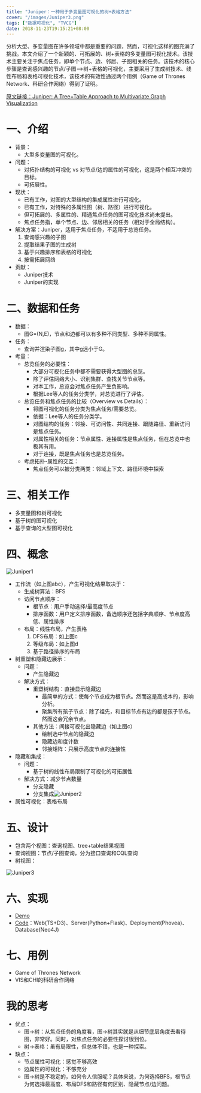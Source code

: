 ```yaml
---
title: "Juniper：一种用于多变量图可视化的树+表格方法"
cover: "/images/Juniper3.png"
tags: ["数据可视化", "TVCG"]
date: 2018-11-23T19:15:21+08:00
---
```


分析大型、多变量图在许多领域中都是重要的问题，然而，可视化这样的图充满了挑战。本文介绍了一个新颖的、可拓展的、树+表格的多变量图可视化技术。该技术主要关注于焦点任务，即单个节点、边、邻居、子图相关的任务。该技术的核心步骤是查询感兴趣的节点/子图——>树+表格的可视化，主要采用了生成树技术、线性布局和表格可视化技术，该技术的有效性通过两个用例（Game of Thrones Network、科研合作网络）得到了证明。

<!--more-->

[原文链接：Juniper: A Tree+Table Approach to Multivariate Graph Visualization](/files/Juniper.pdf)

# 一、介绍

- 背景：
  - 大型多变量图的可视化。
- 问题：
  - 对拓扑结构的可视化 vs 对节点/边的属性的可视化，这是两个相互冲突的目标。
  - 可拓展性。
- 现状：
  - 已有工作，对图的大型结构的集成属性进行可视化。
  - 已有工作，对特殊的多属性图（树、路径）进行可视化。
  - 但可拓展的、多属性的、精通焦点任务的图可视化技术尚未提出。
  - 焦点任务指，单个节点、边、邻居相关的任务（相对于全局结构）。
- 解决方案：Juniper，适用于焦点任务，不适用于总览任务。
  1. 查询感兴趣的子图
  2. 提取结果子图的生成树
  3. 基于兴趣排序和表格的可视化
  4. 按需拓展网络
- 贡献：
  - Juniper技术
  - Juniper的实现



# 二、数据和任务

- 数据：
  - 图G=(N,E)，节点和边都可以有多种不同类型、多种不同属性。
- 任务：
  - 查询并渲染子图g，其中g远小于G。
- 考量：
  - 总览任务的必要性：
      - 大部分可视化任务中都不需要获得大型图的总览。
      - 除了评估网络大小、识别集群、查找关节节点等。
      - 对本工作，总览会对焦点任务产生负影响。
      - 根据Lee等人的任务分类学，对总览进行了评估。
  - 总览任务和焦点任务的比较（Overview vs Details）：
      - 将图可视化的任务分类为焦点任务/需要总览。
      - 依据：Lee等人的任务分类学。
      - 对图结构的任务：邻接、可访问性、共同连接、跟随路径、重新访问是焦点任务。
      - 对属性相关的任务：节点属性、连接属性是焦点任务，但在总览中也极其有用。
      - 对于连接，既是焦点任务也是总览任务。
  - 考虑拓扑-属性的交互：
      - 焦点任务可以被分类两类：邻域上下文、路径环境中探索



# 三、相关工作

- 多变量图和树可视化
- 基于树的图可视化
- 基于查询的大型图可视化



# 四、概念

![Juniper1](/images/Juniper1.png)



- 工作流（如上图abc），产生可视化结果取决于：
  - 生成树算法：BFS
  - 访问节点顺序：
      - 根节点：用户手动选择/最高度节点
      - 排序函数：用户定义排序函数，备选顺序还包括字典顺序、节点度高低、属性排序
  - 布局：线性布局，产生表格
      1. DFS布局：如上图c
      2. 等级布局：如上图d
      3. 基于路径排序的布局
- 树重塑和隐藏边展示：
  - 问题：
      - 产生隐藏边
  - 解决方式：
      - 重塑树结构：直接显示隐藏边
          - 最简单的方式：使每个节点成为根节点。然而这是高成本的，影响分析。
          - 聚集所有孩子节点：除了祖先，和目标节点有边的都是孩子节点。然而这会冗余节点。
      - 其他方法：间接可视化出隐藏边（如上图c）
          - 绘制选中节点的隐藏边
          - 隐藏边和度计数
          - 邻接矩阵：只展示高度节点的连接性
- 隐藏和集成：
  - 问题：
      - 基于树的线性布局限制了可视化的可拓展性
  - 解决方式：减少节点数量
      - 分支隐藏
      - 分支集成![Juniper2](/images/Juniper2.png)
- 属性可视化：表格布局



# 五、设计

- 包含两个视图：查询视图、tree+table结果视图
- 查询视图：节点/子图查询，分为接口查询和CQL查询
- 树视图：

![Juniper3](/images/Juniper3.png)



# 六、实现

- [Demo](http://juniper.sci.utah.edu/)
- [Code](https://github.com/caleydo/lineage/tree/juniper)：Web(TS+D3)、Server(Python+Flask)、Deployment(Phovea)、Database(Neo4J)



# 七、用例

- Game of Thrones Network
- VIS和CHI的科研合作网络



# 我的思考

- 优点：
  - 图->树：从焦点任务的角度看，图->树其实就是从细节底层角度去看待图，非常好。同时，对焦点任务的必要性探讨很到位。
  - 树->表格：虽有局限性，但总体不错，也是一种探索。
- 缺点：
  - 节点属性可视化：感觉不够高效
  - 边属性的可视化：不够充分
  - 图->树是不稳定的，如何令人信服呢？具体来说，为何选择BFS，根节点为何选择最高度、布局DFS和路径有何区别、隐藏节点/边问题。


